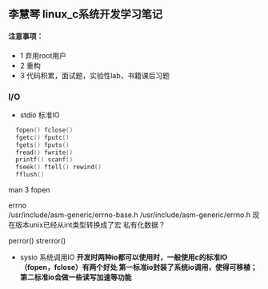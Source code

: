 ## 李慧琴 linux_c系统开发学习笔记

#### 注意事项：
- 1 弃用root用户
- 2 重构
- 3 代码积累，面试题，实验性lab，书籍课后习题

### I/O 
- stdio 标准IO
```c
  fopen() fclose()
  fgetc() fputc() 
  fgets() fputs() 
  fread() fwrite()
  printf() scanf()
  fseek() ftell() rewind()
  fflush()
```

man 3 fopen

errno  
 /usr/include/asm-generic/errno-base.h 
 /usr/include/asm-generic/errno.h
现在版本unix已经从int类型转换成了宏  私有化数据？

perror() 
strerror()

- sysio 系统调用IO
**开发时两种io都可以使用时，一般使用c的标准IO（fopen，fclose）有两个好处 第一标准io封装了系统io调用，使得可移植；第二标准io会做一些读写加速等功能**
